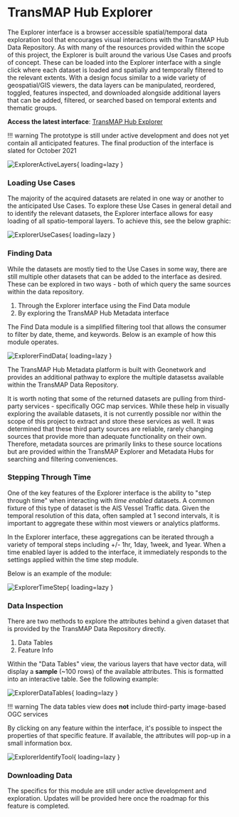 # TransMAP Hub Explorer

The Explorer interface is a browser accessible spatial/temporal data exploration tool that encourages visual interactions with the TransMAP Hub Data Repository. As with many of the resources provided within the scope of this project, the Explorer is built around the various Use Cases and proofs of concept. These can be loaded into the Explorer interface with a single click where each dataset is loaded and spatially and temporally filtered to the relevant extents. With a design focus similar to a wide variety of geospatial/GIS viewers, the data layers can be manipulated, reordered, toggled, features inspected, and downloaded alongside additional layers that can be added, filtered, or searched based on temporal extents and thematic groups.

**Access the latest interface**: [TransMAP Hub Explorer](https://oak.cast.uark.edu/explorer)

!!! warning
    The prototype is still under active development and does not yet contain all anticipated features. The final production of the interface is slated for October 2021

![ExplorerActiveLayers](../img/explorer-active-layers.png){ loading=lazy }

### Loading Use Cases

The majority of the acquired datasets are related in one way or another to the anticipated Use Cases. To explore these Use Cases in general detail and to identify the relevant datasets, the Explorer interface allows for easy loading of all spatio-temporal layers. To achieve this, see the below graphic:

![ExplorerUseCases](../img/explorer-use-cases.png){ loading=lazy }

### Finding Data

While the datasets are mostly tied to the Use Cases in some way, there are still multiple other datasets that can be added to the interface as desired. These can be explored in two ways - both of which query the same sources within the data repository.

1. Through the Explorer interface using the Find Data module
2. By exploring the TransMAP Hub Metadata interface

The Find Data module is a simplified filtering tool that allows the consumer to filter by date, theme, and keywords. Below is an example of how this module operates.

![ExplorerFindData](../img/explorer-find-data.png){ loading=lazy }

The TransMAP Hub Metadata platform is built with Geonetwork and provides an additional pathway to explore the multiple datasetss available within the TransMAP Data Repository.

It is worth noting that some of the returned datasets are pulling from third-party services - specifically OGC map services. While these help in visually exploring the available datasets, it is not currently possible nor within the scope of this project to extract and store these services as well. It was determined that these third party sources are reliable, rarely changing sources that provide more than adequate functionality on their own. Therefore, metadata sources are primarily links to these source locations but are provided within the TransMAP Explorer and Metadata Hubs for searching and filtering conveniences.

### Stepping Through Time

One of the key features of the Explorer interface is the ability to "step through time" when interacting with *time enabled* datasets. A common fixture of this type of dataset is the AIS Vessel Traffic data. Given the temporal resolution of this data, often sampled at 1 second intervals, it is important to aggregate these within most viewers or analytics platforms.

In the Explorer interface, these aggregations can be iterated through a variety of temporal steps including +/- 1hr, 1day, 1week, and 1year. When a time enabled layer is added to the interface, it immediately responds to the settings applied within the time step module.

Below is an example of the module:

![ExplorerTimeStep](../img/explorer-time-step.png){ loading=lazy }


### Data Inspection

There are two methods to explore the attributes behind a given dataset that is provided by the TransMAP Data Repository directly.

1. Data Tables
2. Feature Info

Within the "Data Tables" view, the various layers that have vector data, will display a **sample** (~100 rows) of the available attributes. This is formatted into an interactive table. See the following example:

![ExplorerDataTables](../img/explorer-data-tables.png){ loading=lazy }

!!! warning
    The data tables view does **not** include third-party image-based OGC services

By clicking on any feature within the interface, it's possible to inspect the properties of that specific feature. If available, the attributes will pop-up in a small information box.

![ExplorerIdentifyTool](../img/explorer-identify.png){ loading=lazy }


### Downloading Data

The specifics for this module are still under active development and exploration. Updates will be provided here once the roadmap for this feature is completed.

